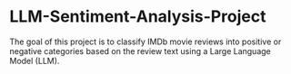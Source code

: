 # LLM-Sentiment-Analysis-Project
The goal of this project is to classify IMDb movie reviews into positive or negative categories based on the review text using a Large Language Model (LLM).
